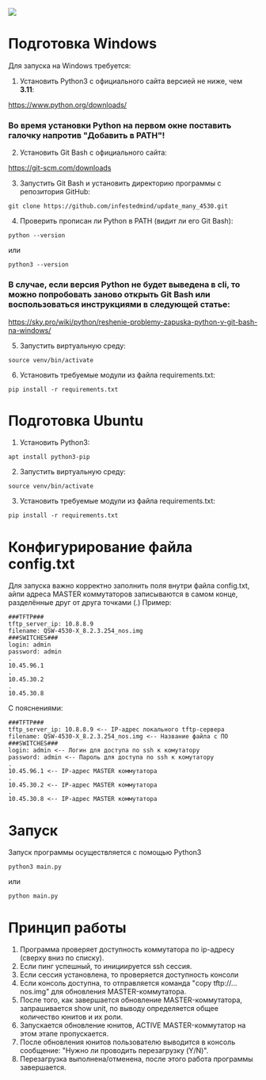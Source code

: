 ![](https://qtech-russia.ru/image/cache/catalog/image/catalog/logo/qtech-logo.webp)

# Подготовка Windows

Для запуска на Windows требуется:

1. Установить Python3 c официального сайта версией не ниже, чем **3.11**:

https://www.python.org/downloads/

### Во время установки Python на первом окне поставить галочку напротив "Добавить в PATH"!

2. Установить Git Bash c официального сайта:

https://git-scm.com/downloads

3. Запустить Git Bash и установить директорию программы с репозитория GitHub:
```
git clone https://github.com/infestedmind/update_many_4530.git
```
4. Проверить прописан ли Python в PATH (видит ли его Git Bash):
```
python --version
```
или
```
python3 --version
```
### В случае, если версия Python не будет выведена в cli, то можно попробовать заново открыть Git Bash или воспользоваться инструкциями в следующей статье:

https://sky.pro/wiki/python/reshenie-problemy-zapuska-python-v-git-bash-na-windows/

5. Запустить виртуальную среду:
```
source venv/bin/activate
```
6. Установить требуемые модули из файла requirements.txt:
```
pip install -r requirements.txt
```

# Подготовка Ubuntu

1. Установить Python3:
```
apt install python3-pip
```
2. Запустить виртуальную среду:
```
source venv/bin/activate
```
3. Установить требуемые модули из файла requirements.txt:
```
pip install -r requirements.txt
```

# Конфигурирование файла config.txt

Для запуска важно корректно заполнить поля внутри файла config.txt, айпи адреса MASTER коммутаторов записываются в самом конце, разделённые друг от друга точками (.)
Пример:
```
###TFTP###
tftp_server_ip: 10.8.8.9
filename: QSW-4530-X_8.2.3.254_nos.img
###SWITCHES###
login: admin
password: admin
.
10.45.96.1
.
10.45.30.2
.
10.45.30.8
```
C пояснениями:
```
###TFTP###
tftp_server_ip: 10.8.8.9 <-- IP-адрес локального tftp-сервера
filename: QSW-4530-X_8.2.3.254_nos.img <-- Название файла с ПО
###SWITCHES###
login: admin <-- Логин для доступа по ssh к комутатору
password: admin <-- Пароль для доступа по ssh к комутатору
.
10.45.96.1 <-- IP-адрес MASTER коммутатора
.
10.45.30.2 <-- IP-адрес MASTER коммутатора
.
10.45.30.8 <-- IP-адрес MASTER коммутатора
```
# Запуск

Запуск программы осуществляется с помощью Python3
```
python3 main.py
```
или
```
python main.py
```
# Принцип работы

1. Программа проверяет доступность коммутатора по ip-адресу (сверху вниз по списку).
2. Если пинг успешный, то инициируется ssh сессия.
3. Если сессия установлена, то проверяется доступность консоли
4. Если консоль доступна, то отправляется команда "copy tftp://... nos.img" для обновления MASTER-коммутатора.
5. После того, как завершается обновление MASTER-коммутатора, запрашивается show unit, по выводу определяется общее количество юнитов и их роли. 
6. Запускается обновление юнитов, ACTIVE MASTER-коммутатор на этом этапе пропускается.
7. После обновления юнитов пользователю выводится в консоль сообщение: "Нужно ли проводить перезагрузку (Y/N)".
8. Перезагрузка выполнена/отменена, после этого работа программы завершается.